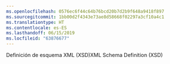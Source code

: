 ```yaml
---
ms.openlocfilehash: 0576ec6f44c64b76bcd20b7d2b9f648a9418f897
ms.sourcegitcommit: 1bb00d2f4343e73ae8d58668f02297a3cf10a4c1
ms.translationtype: HT
ms.contentlocale: es-ES
ms.lasthandoff: 06/15/2019
ms.locfileid: "63876677"
---
```

<span data-ttu-id="04f8e-101">Definición de esquema XML (XSD)</span><span class="sxs-lookup"><span data-stu-id="04f8e-101">XML Schema Definition (XSD)</span></span>